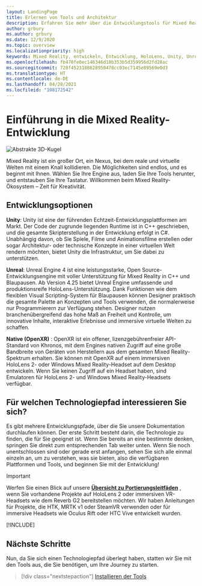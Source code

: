 ```yaml
---
layout: LandingPage
title: Erlernen von Tools und Architektur
description: Erfahren Sie mehr über die Entwicklungstools für Mixed Reality, die Sie für den Einstieg in die Erstellung von Apps für HoloLens und immersive Headsets benötigen.
author: grbury
ms.author: grbury
ms.date: 12/9/2020
ms.topic: overview
ms.localizationpriority: high
keywords: Mixed Reality, entwickeln, Entwicklung, HoloLens, Unity, Unreal, DirectX, Mixed Reality-Headset, Windows Mixed Reality-Headset, Virtual Reality-Headset, was ist Virtual Reality, was ist Augmented Reality, Virtual Reality-Entwicklung, Augmented Reality-Entwicklung
ms.openlocfilehash: fb470fe0ec146346d18b353b5d359956d2fd28ac
ms.sourcegitcommit: 728f4523188628950478cc03ec7145e89569e0d3
ms.translationtype: HT
ms.contentlocale: de-DE
ms.lasthandoff: 04/28/2021
ms.locfileid: "108172542"
---
```

# <a name="introduction-to-mixed-reality-development"></a>Einführung in die Mixed Reality-Entwicklung

![Abstrakte 3D-Kugel](images/development-hero-image.png)

Mixed Reality ist ein großer Ort, ein Nexus, bei dem reale und virtuelle Welten mit einem Knall kollidieren. Die Möglichkeiten sind endlos, und es beginnt mit Ihnen. Wählen Sie Ihre Engine aus, laden Sie Ihre Tools herunter, und entstauben Sie Ihre Tastatur. Willkommen beim Mixed Reality-Ökosystem – Zeit für Kreativität.

## <a name="development-options"></a>Entwicklungsoptionen

**Unity**: Unity ist eine der führenden Echtzeit-Entwicklungsplattformen am Markt. Der Code der zugrunde liegenden Runtime ist in C++ geschrieben, und die gesamte Skripterstellung in der Entwicklung erfolgt in C#. Unabhängig davon, ob Sie Spiele, Filme und Animationsfilme erstellen oder sogar Architektur- oder technische Konzepte in einer virtuellen Welt rendern möchten, bietet Unity die Infrastruktur, um Sie dabei zu unterstützen.

**Unreal**: Unreal Engine 4 ist eine leistungsstarke, Open Source-Entwicklungsengine mit voller Unterstützung für Mixed Reality in C++ und Blaupausen. Ab Version 4.25 bietet Unreal Engine umfassende und produktionsreife HoloLens-Unterstützung. Dank Funktionen wie dem flexiblen Visual Scripting-System für Blaupausen können Designer praktisch die gesamte Palette an Konzepten und Tools verwenden, die normalerweise nur Programmierern zur Verfügung stehen. Designer nutzen branchenübergreifend das hohe Maß an Freiheit und Kontrolle, um innovative Inhalte, interaktive Erlebnisse und immersive virtuelle Welten zu schaffen.

**Native (OpenXR)** : OpenXR ist ein offener, lizenzgebührenfreier API-Standard von Khronos, mit dem Engines nativen Zugriff auf eine große Bandbreite von Geräten von Herstellern aus dem gesamten Mixed Reality-Spektrum erhalten. Sie können mit OpenXR auf einem immersiven HoloLens 2- oder Windows Mixed Reality-Headset auf dem Desktop entwickeln. Wenn Sie keinen Zugriff auf ein Headset haben, sind Emulatoren für HoloLens 2- und Windows Mixed Reality-Headsets verfügbar.

## <a name="what-technology-path-are-you-interested-in"></a>Für welchen Technologiepfad interessieren Sie sich? 

Es gibt mehrere Entwicklungspfade, über die Sie unsere Dokumentation durchlaufen können. Der erste Schritt besteht darin, die Technologie zu finden, die für Sie geeignet ist. Wenn Sie bereits an eine bestimmte denken, springen Sie direkt zum entsprechenden Tab weiter unten. Wenn Sie noch unentschlossen sind oder gerade erst anfangen, sehen Sie sich alle einmal einzeln an, um zu verstehen, was sie bieten, also die verfügbaren Plattformen und Tools, und beginnen Sie mit der Entwicklung!

> [!IMPORTANT]
> Werfen Sie einen Blick auf unsere **[Übersicht zu Portierungsleitfäden](porting-apps/porting-overview.md)** , wenn Sie vorhandene Projekte auf HoloLens 2 oder immersiven VR-Headsets wie dem Reverb G2 bereitstellen möchten. Wir haben Anleitungen für Projekte, die HTK, MRTK v1 oder SteamVR verwenden oder für immersive Headsets wie Oculus Rift oder HTC Vive entwickelt wurden.

[!INCLUDE[](includes/tech-path-overview.md)]

## <a name="whats-next"></a>Nächste Schritte

Nun, da Sie sich einen Technologiepfad überlegt haben, statten wir Sie mit den Tools aus, die Sie benötigen, um Ihre Journey zu starten.

> [!div class="nextstepaction"]
> [Installieren der Tools](install-the-tools.md)

